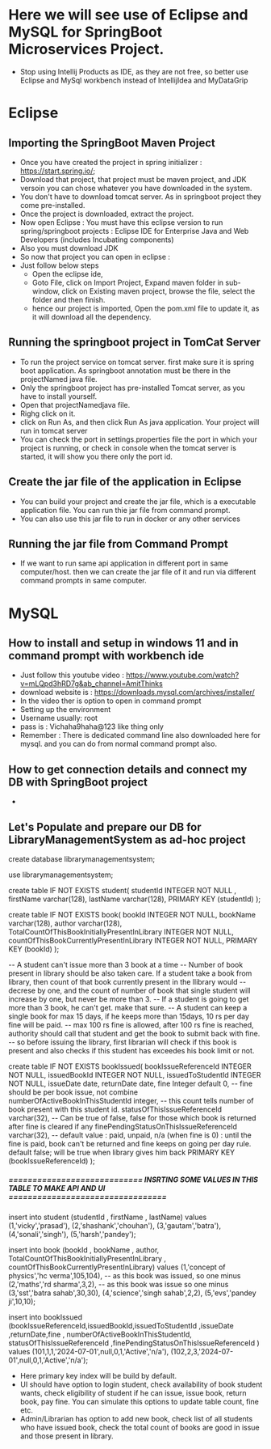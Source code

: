 # Here we will see use of Eclipse and MySQL for SpringBoot Microservices Project.
* Stop using Intellij Products as IDE, as they are not free, so better use Eclipse and MySql workbench instead of IntellijIdea and MyDataGrip
# Eclipse
## Importing the SpringBoot Maven Project
* Once you have created the project in spring initializer : https://start.spring.io/;
* Download that project, that project must be maven project, and JDK versoin you can chose whatever you have downloaded in the system.
* You don't have to download tomcat server. As in springboot project they come pre-installed.
* Once the project is downloaded, extract the project.
* Now open Eclipse : You must have this eclipse version to run spring/springboot projects : Eclipse IDE for Enterprise Java and Web Developers (includes Incubating components)
* Also you must download JDK
* So now that project you can open in eclipse :
* Just follow below steps
    * Open the eclipse ide,
    * Goto File, click on Import Project, Expand maven folder in sub-window, click on Existing maven project, browse the file, select the folder and then finish.
    * hence our project is imported, Open the pom.xml file to update it, as it will download all the dependency.

## Running the springboot project in TomCat Server
* To run the project service on tomcat server. first make sure it is spring boot application. As springboot annotation must be there in the projectNamed java file.
* Only the springboot project has pre-installed Tomcat server, as you have to install yourself.
* Open that projectNamedjava file.
* Righg click on it.
* click on Run As, and then click Run As java application. Your project will run in tomcat server
* You can check the port in settings.properties file the port in which your project is running, or check in console when the tomcat server is started, it will show you there only the port id.

## Create the jar file of the application in Eclipse
* You can build your project and create the jar file, which is a executable application file. You can run thie jar file from command prompt.
* You can also use this jar file to run in docker or any other services

## Running the jar file from Command Prompt
* If we want to run same api application in different port in same computer/host. then we can create the jar file of it and run via different command prompts in same computer.


# MySQL
## How to install and setup in windows 11 and in command prompt with workbench ide
* Just follow this youtube video : https://www.youtube.com/watch?v=mLQpd3hRD7g&ab_channel=AmitThinks
* download website is : https://downloads.mysql.com/archives/installer/
* In the video ther is option to open in command prompt
* Setting up the environment
* Username usually: root
* pass is : Vichaha9haha@123 like thing only
* Remember : There is dedicated command line also downloaded here for mysql. and you can do from normal command prompt also.

## How to get connection details and connect my DB with SpringBoot project
*

## Let's Populate and prepare our DB for LibraryManagementSystem as ad-hoc project

create database librarymanagementsystem;

use librarymanagementsystem;

create table IF NOT EXISTS student(
	studentId INTEGER NOT NULL ,
    firstName varchar(128),
    lastName varchar(128),
    PRIMARY KEY (studentId)
);

create table IF NOT EXISTS book(
	bookId INTEGER NOT NULL,
    bookName varchar(128),
    author varchar(128),
    TotalCountOfThisBookInitiallyPresentInLibrary INTEGER NOT NULL,
    countOfThisBookCurrentlyPresentInLibrary INTEGER NOT NULL,
    PRIMARY KEY (bookId)
);

-- A student can't issue more than 3 book at a time
-- Number of book present in library should be also taken care. If a student take a book from library, then count of that book currently present in the llibrary would
-- decrese by one, and the count of number of book that single student will increase by one, but never be more than 3. 
-- If a student is going to get more than 3 book, he can't get. make that sure.
-- A student can keep a single book for max 15 days, if he keeps more than 15days, 10 rs per day fine will be paid.
-- max 100 rs fine is allowed, after 100 rs fine is reached, authority should call that student and get the book to submit back with fine.
-- so before issuing the library, first librarian will check if this book is present and also checks if this student has exceedes his book limit or not.

create table IF NOT EXISTS bookIssued(
	bookIssueReferenceId INTEGER NOT NULL,
	issuedBookId INTEGER NOT NULL,
    issuedToStudentId INTEGER NOT NULL,
    issueDate date,
    returnDate date,
    fine Integer default 0,  -- fine should be per book issue, not combine
    numberOfActiveBookInThisStudentId integer,  -- this count tells number of book present with this student id.
    statusOfThisIssueReferenceId varchar(32), -- Can be true of false, false for those which book is returned after fine is cleared if any
    finePendingStatusOnThisIssueReferenceId varchar(32),  -- default value : paid, unpaid, n/a (when fine is 0) : until the fine is paid, book can't be returned and fine keeps on going per day rule. default false; will be true when library gives him back
    PRIMARY KEY (bookIssueReferenceId)
);


#####  ============================ INSRTING SOME VALUES IN THIS TABLE TO MAKE API AND UI =================================
insert into student
(studentId , firstName ,    lastName) 
values
(1,'vicky','prasad'),
(2,'shashank','chouhan'),
(3,'gautam','batra'),
(4,'sonali','singh'),
(5,'harsh','pandey');


insert into book
(bookId , bookName , author, TotalCountOfThisBookInitiallyPresentInLibrary ,     countOfThisBookCurrentlyPresentInLibrary)
values
(1,'concept of physics','hc verma',105,104), -- as this book was issued, so one minus
(2,'maths','rd sharma',3,2), -- as this book was issue so one minus
(3,'sst','batra sahab',30,30),
(4,'science','singh sahab',2,2),
(5,'evs','pandey ji',10,10);

insert into bookIssued
(bookIssueReferenceId,issuedBookId,issuedToStudentId ,issueDate ,returnDate,fine , numberOfActiveBookInThisStudentId,
    statusOfThisIssueReferenceId ,finePendingStatusOnThisIssueReferenceId )
 values
(101,1,1,'2024-07-01',null,0,1,'Active','n/a'),
(102,2,3,'2024-07-01',null,0,1,'Active','n/a');


* Here primary key index will be build by default.
* UI should have option to login student, check availability of book student wants, check eligibility of student if he can issue,  issue book, return book, pay fine. You can simulate this options to update table count, fine etc.
* Admin/Librarian has option to add new book, check list of all students who have issued book, check the total count of books are good in issue and those present in library.











